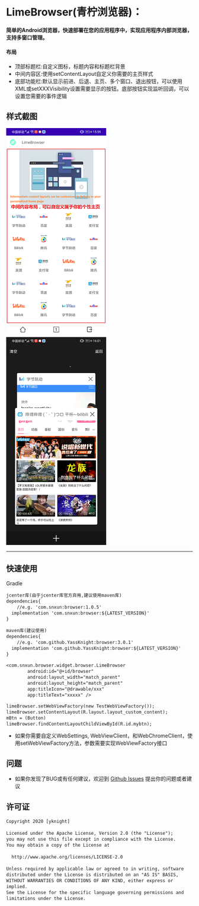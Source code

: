 # LimeBrowser(青柠浏览器)：

#### 简单的Android浏览器，快速部署在您的应用程序中，实现应用程序内部浏览器，支持多窗口管理。

#### 布局 

* 顶部标题栏:自定义图标，标题内容和标题栏背景
* 中间内容区:使用setContentLayout自定义你需要的主页样式
* 底部功能栏:默认显示前进、后退、主页、多个窗口、退出按钮，可以使用XML或setXXXVisibility设置需要显示的按钮。底部按钮实现监听回调，可以设置您需要的事件逻辑

## 样式截图

  ![HomePage](https://github.com/YassKnight/LimeBrowser/blob/main/resources/homepage.png)
  ![Window management interface](https://github.com/YassKnight/LimeBrowser/blob/main/resources/multiwindows.png)

---

## 快速使用

Gradle

```
jcenter库(由于jcenter库官方弃用,建议使用maven库)
dependencies{
    //e.g. 'com.snxun:browser:1.0.5'
  implementation 'com.snxun:browser:${LATEST_VERSION}'
}
```

```
maven库(建议使用)
dependencies{
    //e.g. 'com.github.YassKnight:browser:3.0.1'
  implementation 'com.github.YassKnight:browser:${LATEST_VERSION}'
}
```

```
<com.snxun.browser.widget.browser.LimeBrowser
        android:id="@+id/browser"
        android:layout_width="match_parent"
        android:layout_height="match_parent"
        app:titleIcon="@drawable/xxx"
        app:titleText="xxxxx" />
```

```
limeBrowser.setWebViewFactory(new TestWebViewFactory());
limeBrowser.setContentLayout(R.layout.layout_custom_content);
mBtn = (Button) limeBrowser.findContentLayoutChildViewById(R.id.mybtn);
```

* 如果你需要自定义WebSettings, WebViewClient，和WebChromeClient，使用setWebViewFactory方法，参数需要实现WebViewFactory接口

## 问题
* 如果你发现了BUG或有任何建议，欢迎到 [Github Issues](https://github.com/YassKnight/LimeBrowser/issues) 提出你的问题或者建议

## 许可证

```
Copyright 2020 [yknight]

Licensed under the Apache License, Version 2.0 (the "License");
you may not use this file except in compliance with the License.
You may obtain a copy of the License at

  http://www.apache.org/licenses/LICENSE-2.0

Unless required by applicable law or agreed to in writing, software
distributed under the License is distributed on an "AS IS" BASIS,
WITHOUT WARRANTIES OR CONDITIONS OF ANY KIND, either express or implied.
See the License for the specific language governing permissions and
limitations under the License.
```

